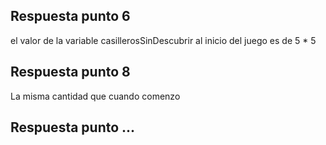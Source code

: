 ## Respuesta punto 6
el valor de la variable casillerosSinDescubrir al inicio del juego es de 5 * 5
## Respuesta punto 8
La misma cantidad que cuando comenzo
## Respuesta punto ...